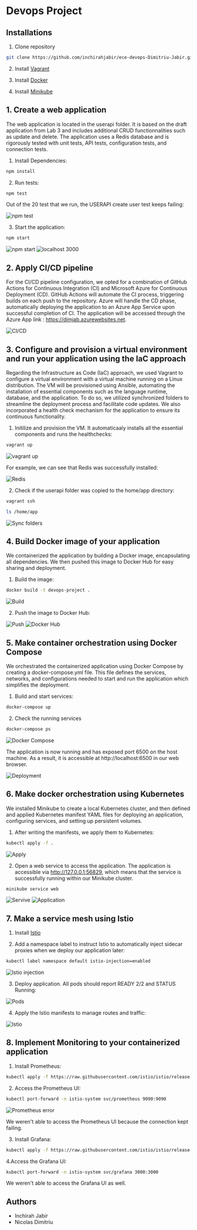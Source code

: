 # Devops Project

## Installations

1. Clone repository
   
```sh
git clone https://github.com/inchirahjabir/ece-devops-Dimitriu-Jabir.git
```

2. Install [Vagrant](https://www.vagrantup.com/downloads.html)

3. Install [Docker](https://www.docker.com/get-started)
   
4. Install [Minikube](https://minikube.sigs.k8s.io/docs/start/)

## 1. Create a web application

The web application is located in the userapi folder. It is based on the draft application from Lab 3 and includes additional CRUD functionnalities such as update and delete. The application uses a Redis database and is rigorously tested with unit tests, API tests, configuration tests, and connection tests.

1. Install Dependencies:
```sh
npm install
```

2. Run tests: 
```sh
npm test
```
Out of the 20 test that we run, the USERAPI create user test keeps failing: 

![npm test](<images/npm test.png>)

3. Start the application:
```sh
npm start
```

![npm start](<images/npm start.png>)
![localhost 3000](<images/localhost 3000.png>)

## 2. Apply CI/CD pipeline

For the CI/CD pipeline configuration, we opted for a combination of GitHub Actions for Continuous Integration (CI) and Microsoft Azure for Continuous Deployment (CD). GitHub Actions will automate the CI process, triggering builds on each push to the repository. Azure will handle the CD phase, automatically deploying the application to an Azure App Service upon successful completion of CI. The application will be accessed through the Azure App link : https://dimjab.azurewebsites.net. 

![CI/CD](images/ci:cd.png)

## 3. Configure and provision a virtual environment and run your application using the IaC approach

Regarding the Infrastructure as Code (IaC) approach, we used Vagrant to configure a virtual environment with a virtual machine running on a Linux distribution. The VM will be provisioned using Ansible, automating the installation of essential components such as the language runtime, database, and the application.  To do so, we utilized synchronized folders to streamline the deployment process and facilitate code updates. We also incorporated a health check mechanism for the application to ensure its continuous functionality. 

1. Initilize and provision the VM. It automaticaaly installs all the essential components and runs the healthchecks:
```sh
vagrant up
```

![vagrant up](<images/vagrant up.png>)

For example, we can see that Redis was successfully installed:

![Redis](images/redis.png)

2. Check if the userapi folder was copied to the home/app directory:
```sh
vagrant ssh
```
```sh
ls /home/app
```

![Sync folders](<images/vagrant ssh.png>)

## 4. Build Docker image of your application

We containerized the application by building a Docker image, encapsulating all dependencies. We then pushed this image to Docker Hub for easy sharing and deployment.

1. Build the image: 
```sh
docker build -t devops-project .
```
![Build](<images/docker build.png>)

2. Push the image to Docker Hub: 

![Push](<images/docker push.png>)
![Docker Hub](<images/docker hub.png>)

## 5. Make container orchestration using Docker Compose

We orchestrated the containerized application using Docker Compose by creating a docker-compose.yml file. This file defines the services, networks, and configurations needed to start and run the application which simplifies the deployment.

1. Build and start services: 
```sh
docker-compose up
```

2. Check the running services
```sh
docker-compose ps
```
![Docker Compose](images/docker-compose.png)

The application is now running and has exposed port 6500 on the host machine. As a result, it is accessible at http://localhost:6500 in our web browser.

![Deployment](<images/localhost 6500.png>)

## 6. Make docker orchestration using Kubernetes

We installed Minikube to create a local Kubernetes cluster, and then defined and applied Kubernetes manifest YAML files for deploying an application, configuring services, and setting up persistent volumes.

1. After writing the manifests, we apply them to Kubernetes:
```sh
kubectl apply -f .
```
![Apply](<images/minikube apply.png>)

2. Open a web service to access the application. The application is accessible via http://127.0.0.1:56829, which means that the service is successfully running within our Minikube cluster.
```sh
minikube service web
```
![Servive](images/service.png)
![Application](<images/minikube web page.png>)

## 7. Make a service mesh using Istio

1. Install [Istio](https://istio.io/docs/setup/getting-started/)

2. Add a namespace label to instruct Istio to automatically inject sidecar proxies when we deploy our application later:
```sh
kubectl label namespace default istio-injection=enabled
```
![Istio injection](<images/istio inj.png>)

3. Deploy application. All pods should report READY 2/2 and STATUS Running:

![Pods](<images/pods 2.png>)

4. Apply the Istio manifests to manage routes and traffic: 

![Istio](<images/istio manifests.png>)

## 8. Implement Monitoring to your containerized application

1. Install Prometheus:
```sh
kubectl apply -f https://raw.githubusercontent.com/istio/istio/release-1.20/samples/addons/prometheus.yaml
```

2. Access the Prometheus UI:
```sh
kubectl port-forward -n istio-system svc/prometheus 9090:9090
```
![Prometheus error](<images/promtheus error.png>)

We weren't able to access the Prometheus UI because the connection kept failing. 

3. Install Grafana: 
```sh
kubectl apply -f https://raw.githubusercontent.com/istio/istio/release-1.20/samples/addons/grafana.yaml
```

4.Access the Grafana UI:
```sh
kubectl port-forward -n istio-system svc/grafana 3000:3000
```

We weren't able to access the Grafana UI as well. 


## Authors

- Inchirah Jabir
- Nicolas Dimitriu
